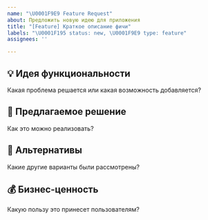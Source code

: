 ```yaml
---
name: "\U0001F9E9 Feature Request"
about: Предложить новую идею для приложения
title: "[Feature] Краткое описание фичи"
labels: "\U0001F195 status: new, \U0001F9E9 type: feature"
assignees: ''

---
```


## 💡 Идея функциональности
Какая проблема решается или какая возможность добавляется?

## 🎯 Предлагаемое решение
Как это можно реализовать?

## 🔄 Альтернативы
Какие другие варианты были рассмотрены?

## 💰 Бизнес-ценность
Какую пользу это принесет пользователям?

